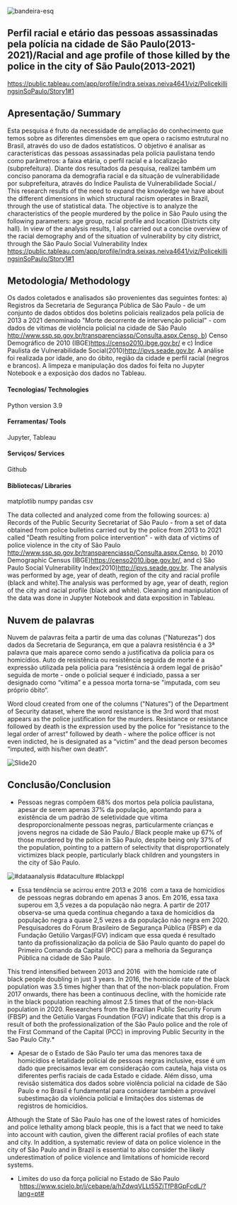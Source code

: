 ![bandeira-esq](https://user-images.githubusercontent.com/65928388/145327128-8095c195-e303-45ac-990e-a4b3b0ff3cb0.png)

## Perfil racial e etário das pessoas assassinadas pela polícia na cidade de São Paulo(2013-2021)/Racial and age profile of those killed by the police in the city of São Paulo(2013-2021)    
https://public.tableau.com/app/profile/indra.seixas.neiva4641/viz/PolicekillingsinSoPaulo/Story1#1


## Apresentação/ Summary
Esta pesquisa é fruto da necessidade de ampliação do conhecimento que temos sobre as diferentes dimensões em que opera o racismo estrutural no Brasil, através do uso de dados estatísticos. O objetivo é analisar as características das pessoas assassinadas pela polícia paulistana tendo como parâmetros: a faixa etária, o perfil racial e a localização (subprefeitura). Diante dos resultados da pesquisa, realizei também um conciso panorama da demografia racial e da situação de vulnerabilidade por subprefeitura, através do Índice Paulista de Vulnerabilidade Social./ This research results of the need to expand the knowledge we have about the different dimensions in which structural racism operates in Brazil, through the use of statistical data. The objective is to analyze the characteristics of the people murdered by the police in São Paulo using the following parameters: age group, racial profile and location (Districts city hall). In view of the analysis results, I also carried out a concise overview of the racial demography and of the situation of vulnerability by city district, through the São Paulo Social Vulnerability Index
https://public.tableau.com/app/profile/indra.seixas.neiva4641/viz/PolicekillingsinSoPaulo/Story1#1


## Metodologia/ Methodology
Os dados coletados e analisados são provenientes das seguintes fontes: a) Registros da Secretaria de Segurança Pública de São Paulo - de um conjunto de dados obtidos dos boletins policiais realizados pela polícia de 2013 a 2021 denominado "Morte decorrente de intervenção policial" - com dados de vítimas de violência policial na cidade de São Paulo http://www.ssp.sp.gov.br/transparenciassp/Consulta.aspx.Censo, b) Censo Demográfico de 2010 (IBGE)https://censo2010.ibge.gov.br/ e c) Índice Paulista de Vulnerabilidade Social(2010)http://ipvs.seade.gov.br. A análise foi realizada por idade, ano do óbito, região da cidade e perfil racial (negros e brancos). A limpeza e manipulação dos dados foi feita no Jupyter Notebook e a exposição dos dados no Tableau.

#### Tecnologias/ Technologies
Python version 3.9

#### Ferramentas/ Tools
Jupyter, Tableau

#### Serviços/ Services
Github

#### Bibliotecas/ Libraries
matplotlib numpy pandas csv

The data collected and analyzed come from the following sources: a) Records of the Public Security Secretariat of São Paulo - from a set of data obtained from police bulletins carried out by the police from 2013 to 2021 called "Death resulting from police intervention" - with data of victims of police violence in the city of São Paulo http://www.ssp.sp.gov.br/transparenciassp/Consulta.aspx.Censo,
b) 2010 Demographic Census (IBGE)https://censo2010.ibge.gov.br/, and c) São Paulo Social Vulnerability Index(2010)http://ipvs.seade.gov.br. The analysis was performed by age, year of death, region of the city and racial profile (black and white).The analysis was performed by age, year of death, region of the city and racial profile (black and white). Cleaning and manipulation of the data was done in Jupyter Notebook and data exposition in Tableau.

## Nuvem de palavras

Nuvem de palavras feita a partir de uma das colunas ("Naturezas") dos dados da Secretaria de Segurança, em que a palavra resistência  é a 3ª palavra que mais aparece como sendo a justificativa da polícia para os homicídios. Auto de resistência ou resistência seguida de morte é a expressão utilizada pela polícia para “resistência à ordem legal de prisão” seguida de morte - onde o policial sequer é indiciado, passa a ser designado como “vítima” e a pessoa morta torna-se "imputada, com seu próprio óbito“.  

Word cloud created from one of the columns ("Natures") of  the Department of Security dataset, where the word resistance is the 3rd word that most appears  as the police justification for the murders. Resistance or resistance followed by death is the expression used by the police for “resistance to the legal order of arrest” followed by death - where the police officer is not even indicted, he is designated as a “victim” and the dead person becomes “imputed, with his/her own death“.

![Slide20](https://user-images.githubusercontent.com/65928388/147494778-61899d64-f8c7-4350-b301-f2dc4a05602f.PNG)



## Conclusão/Conclusion

- Pessoas negras compõem 68% dos mortos pela polícia paulistana, apesar de serem apenas 37% da população, apontando para  a existência de um padrão de seletividade que vitima desproporcionalmente pessoas negras, particularmente crianças e jovens negros na cidade de São Paulo./ Black people make up 67% of those murdered by the police in São Paulo, despite being only 37% of the population, pointing to a pattern of selectivity that disproportionately victimizes black people, particularly black children and youngsters in the city of São Paulo.

![#dataanalysis #dataculture #blackppl](https://user-images.githubusercontent.com/65928388/147493994-3beb2c98-ca2f-4734-b7cd-37adc15deb13.png)

- Essa tendência se acirrou entre 2013 e 2016  com a taxa de homicídios de pessoas negras dobrando em apenas 3 anos. Em 2016, essa taxa superou em 3,5 vezes a da população não negra. A partir de 2017 observa-se uma queda contínua chegando a taxa de homicídios da população negra a quase 2,5 vezes a da população não negra em 2020. Pesquisadores do Fórum Brasileiro de Segurança Pública (FBSP) e da Fundação Getúlio Vargas(FGV) indicam que essa queda é resultado tanto da profissionalização da polícia de São Paulo quanto do papel do Primeiro Comando da Capital (PCC) para a melhoria da Segurança Pública na cidade de São Paulo.

This trend intensified between 2013 and 2016  with the homicide rate of black people doubling in just 3 years. In 2016, the homicide rate of the black population was 3.5 times higher than that of the non-black population. From 2017 onwards, there has been a continuous decline, with the homicide rate in the black population reaching almost 2.5 times that of the non-black population in 2020. Researchers from the Brazilian Public Security Forum (FBSP) and the Getúlio Vargas Foundation (FGV) indicate that this drop is a result of both the professionalization of the São Paulo police and the role of the First Command of the Capital (PCC) in improving Public Security in the Sao Paulo City.* 

- Apesar de o Estado de São Paulo ter uma das menores taxa de homicídios e letalidade policial de pessoas negras inclusive, esse é um dado que precisamos levar em consideração com cautela, haja vista os diferentes perfis raciais de cada Estado e cidade. Além disso, uma revisão sistemática dos dados sobre violência policial na cidade de São Paulo e no Brasil é fundamental para considerar também a provável subestimação da violência policial e limitações dos sistemas de registros de homicídios. 

Although the State of São Paulo has one of the lowest rates of homicides and police lethality among black people, this is a fact that we need to take into account with caution, given the different racial profiles of each state and city. In addition, a systematic review of data on police violence in the city of São Paulo and in Brazil is essential to also consider the likely underestimation of police violence and limitations of homicide record systems.

* Limites do uso da força policial no Estado de São Paulo
 https://www.scielo.br/j/cebape/a/hZdwqVLLt55ZjTfP8GpFcdL/?lang=pt#
